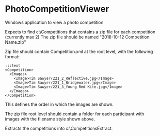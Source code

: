 # PhotoCompetitionViewer
Windows application to view a photo competition

Expects to find c:\Competitions that contains a zip file for each competition (currently max 2)
The zip file should be named "2018-10-12 Competition Name.zip"

Zip file should contain Competition.xml at the root level, with the following format:

    :::text
    <Competition>
      <Images>
        <Image>Tim Sawyer/221_2_Reflective.jpg</Image>
        <Image>Tim Sawyer/221_1_Bridgewater.jpg</Image>
        <Image>Tim Sawyer/221_3_Young Red Kite.jpg</Image>
      </Images>
    </Competition>

This defines the order in which the images are shown.

The zip file root level should contain a folder for each participant with images with the filename style shown above.	
	
Extracts the competitions into c:\CompetitionsExtract.
